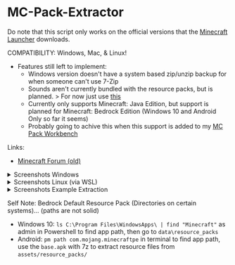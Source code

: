 # MC-Pack-Extractor

Do note that this script only works on the official versions that the [Minecraft Launcher](https://minecraft.gamepedia.com/Java_Edition_launcher) downloads.

COMPATIBILITY: Windows, Mac, & Linux!

* Features still left to implement:
  - Windows version doesn't have a system based zip/unzip backup for when someone can't use 7-Zip
  - Sounds aren't currently bundled with the resource packs, but is planned. > For now just use [this](https://minecraft.gamepedia.com/Tutorials/Sound_directory)
  - Currently only supports Minecraft: Java Edition, but support is planned for Minecraft: Bedrock Edition (Windows 10 and Android Only so far it seems)
  * Probably going to achive this when this support is added to my [MC Pack Workbench](https://thealiendrew.github.io/mcpw)

Links:
  - [Minecraft Forum (old)](https://www.minecraftforum.net/forums/mapping-and-modding-java-edition/resource-packs/resource-pack-discussion/2962634-script-minecraft-default-pack-extractor)

<details><summary>Screenshots Windows</summary>
<p>
  
![Script on startup](https://i.postimg.cc/XJTpHpR7/1win.png)
![Script after entering version](https://i.postimg.cc/mkCh0T43/2win.png)

</p>
</details>

<details><summary>Screenshots Linux (via WSL)</summary>
<p>
  
![Script on startup](https://i.postimg.cc/pT9mJD16/1lin.png)
![Script after entering version](https://i.postimg.cc/59CHHSzH/2lin.png)

</p>
</details>

<details><summary>Screenshots Example Extraction</summary>
<p>
  
![Where it archived to](https://i.postimg.cc/ZKzW6vPw/3win.png)
![What's inside it](https://i.postimg.cc/tCdYkR2p/4win.png)

</p>
</details>

Self Note:
Bedrock Default Resource Pack (Directories on certain systems)... (paths are not solid)
- Windows 10: `ls C:\Program Files\WindowsApps\ | find "Minecraft"` as admin in Powershell to find app path, then go to `data\resource_packs`
- Android: `pm path com.mojang.minecraftpe` in terminal to find app path, use the `base.apk` with 7z to extract resource files from `assets/resource_packs/`
